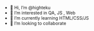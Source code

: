 - 👋 Hi, I’m @highteku
- 👀 I’m interested in QA, JS , Web
- 🌱 I’m currently learning HTML/CSS/JS
- 💞️ I’m looking to collaborate 


<!---
burambek/burambek is a ✨ special ✨ repository because its `README.md` (this file) appears on your GitHub profile.
You can click the Preview link to take a look at your changes.
--->
